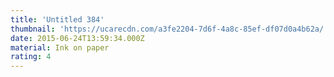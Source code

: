 ```yaml
---
title: 'Untitled 384'
thumbnail: 'https://ucarecdn.com/a3fe2204-7d6f-4a8c-85ef-df07d0a4b62a/'
date: 2015-06-24T13:59:34.000Z
material: Ink on paper
rating: 4
---
```

